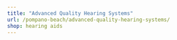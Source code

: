 ```yaml
---
title: "Advanced Quality Hearing Systems"
url: /pompano-beach/advanced-quality-hearing-systems/
shop: hearing aids
---
```

